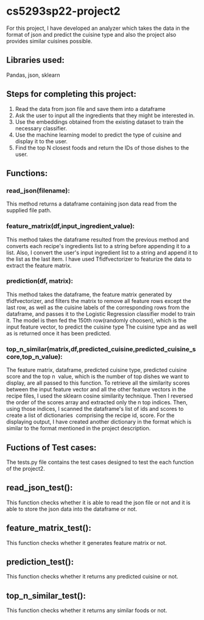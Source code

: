 # cs5293sp22-project2

For this project,  I have developed an analyzer which takes the data in the format of json and predict the cuisine type and also the project also provides similar cuisines possible. 

## Libraries used:

Pandas, json, sklearn



## Steps for completing this project:
1. Read the data from json file and save them into a dataframe
2. Ask the user to input all the ingredients that  they might be interested in.
3. Use the embeddings obtained from the existing dataset to train the necessary classifier.
4. Use the machine learning model to predict the type of cuisine and display it to the user.
5. Find the top N closest foods and return the IDs of those dishes to the user.

## Functions:

### read_json(filename):

This method returns a dataframe containing json data read from the supplied file path.

### feature_matrix(df,input_ingredient_value): 

This method takes the dataframe resulted from the previous method and converts each recipe's ingredients list to a string before appending it to a list. Also, I convert the user's input ingredient list to a string and append it to the list as the last item. I have used Tfidfvectorizer to featurize the data to extract the feature matrix.

### prediction(df, matrix):

This method takes the dataframe, the feature matrix generated by tfidfvectorizer, and filters the matrix to remove all feature rows except the last row, as well as the cuisine labels of the corresponding rows from the dataframe, and passes it to the Logistic Regression classifier model to train it. The model is then fed the 150th row(randomly choosen), which is the input feature vector, to predict the cuisine type The cuisine type and as well as is returned once it has been predicted.

### top_n_similar(matrix,df,predicted_cuisine,predicted_cuisine_score,top_n_value):

The feature matrix, dataframe, predicted cuisine type, predicted cuisine score and the top n  value, which is the number of top dishes we want to display, are all passed to this function. To retrieve all the similarity scores between the input feature vector and all the other feature vectors in the recipe files, I used the sklearn cosine similarity technique. Then I reversed the order of the scores array and extracted only the n top indices. Then, using those indices, I scanned the dataframe's list of ids and scores to create a list of dictionaries  comprising the recipe id, score. For the displaying output, I have created another dictionary in the format which is similar to the format mentioned in the project description. 

## Fuctions of Test cases:

The tests.py file contains the test cases designed to test the each function of the project2.

## read_json_test():
This function checks whether it is able to read the json file or not and it is able to store the json data into the dataframe or not.

## feature_matrix_test():
This function checks whether it generates feature matrix or not.

## prediction_test():

This function checks whether it returns any predicted cuisine or not. 

## top_n_similar_test():

This function checks whether it returns any similar foods or not. 










